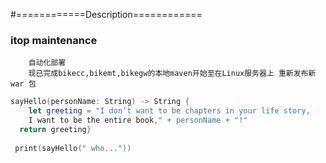 #============Description============
###     itop maintenance
        自动化部署
        现已完成bikecc,bikemt,bikegw的本地maven开始至在Linux服务器上 重新发布新 war 包
```swift
sayHello(personName: String) -> String {
    let greeting = "I don’t want to be chapters in your life story,
    I want to be the entire book," + personName + "!"
  return greeting}
        
 print(sayHello(" who..."))
```
